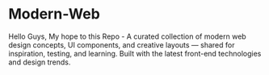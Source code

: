 # Modern-Web
Hello Guys, My hope to this Repo - A curated collection of modern web design concepts, UI components, and creative layouts — shared for inspiration, testing, and learning. Built with the latest front-end technologies and design trends.
